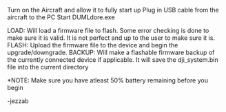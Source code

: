Turn on the Aircraft and allow it to fully start up
Plug in USB cable from the aircraft to the PC
Start DUMLdore.exe

LOAD: Will load a firmware file to flash. Some error checking is done to make sure it is valid. It is not perfect and up to the user to make sure it is.
FLASH: Upload the firmware file to the device and begin the upgrade/downgrade.
BACKUP: Will make a flashable firmware backup of the currently connected device if applicable. It will save the dji_system.bin file into the current directory

*NOTE: Make sure you have atleast 50% battery remaining before you begin

-jezzab


